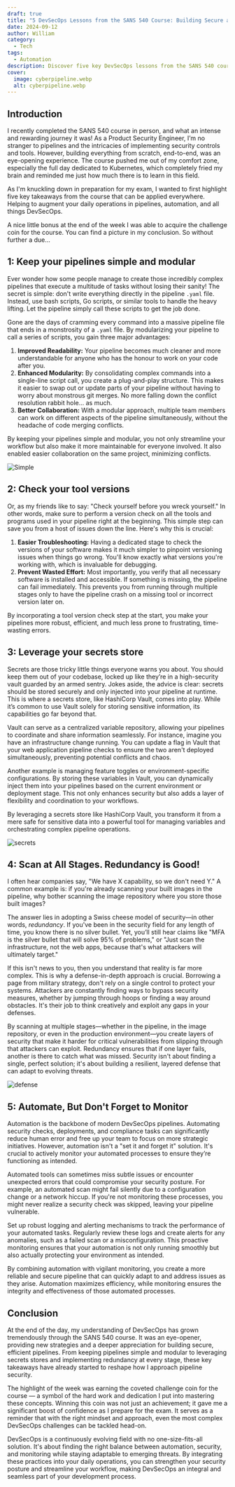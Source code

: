 ```yaml
---
draft: true
title: "5 DevSecOps Lessons from the SANS 540 Course: Building Secure and Efficient Pipelines"
date: 2024-09-12
author: William
category:
  - Tech
tags:
  - Automation
description: Discover five key DevSecOps lessons from the SANS 540 course that can enhance your pipeline security and efficiency. Learn how to simplify pipelines, leverage secrets stores, implement redundancy, and more for a robust DevSecOps strategy.
cover:
  image: cyberpipeline.webp
  alt: cyberpipeline.webp
---
```

## Introduction

I recently completed the SANS 540 course in person, and what an intense and rewarding journey it was! As a Product Security Engineer, I’m no stranger to pipelines and the intricacies of implementing security controls and tools. However, building everything from scratch, end-to-end, was an eye-opening experience. The course pushed me out of my comfort zone, especially the full day dedicated to Kubernetes, which completely fried my brain and reminded me just how much there is to learn in this field.

As I'm knuckling down in preparation for my exam, I wanted to first highlight five key takeaways from the course that can be applied everywhere. Helping to augment your daily operations in pipelines, automation, and all things DevSecOps. 

A nice little bonus at the end of the week I was able to acquire the challenge coin for the course. You can find a picture in my conclusion. So without further a due...

## 1: Keep your pipelines simple and modular

Ever wonder how some people manage to create those incredibly complex pipelines that execute a multitude of tasks without losing their sanity! The secret is simple: don't write everything directly in the pipeline `.yaml` file. Instead, use bash scripts, Go scripts, or similar tools to handle the heavy lifting. Let the pipeline simply call these scripts to get the job done.

Gone are the days of cramming every command into a massive pipeline file that ends in a monstrosity of a `.yaml` file. By modularizing your pipeline to call a series of scripts, you gain three major advantages:

1. **Improved Readability:** Your pipeline becomes much cleaner and more understandable for anyone who has the honour to work on your code after you.
2. **Enhanced Modularity:** By consolidating complex commands into a single-line script call, you create a plug-and-play structure. This makes it easier to swap out or update parts of your pipeline without having to worry about monstrous git merges. No more falling down the conflict resolution rabbit hole... as much.
3. **Better Collaboration:** With a modular approach, multiple team members can work on different aspects of the pipeline simultaneously, without the headache of code merging conflicts.

By keeping your pipelines simple and modular, you not only streamline your workflow but also make it more maintainable for everyone involved. It also enabled easier collaboration on the same project, minimizing conflicts.

![Simple](https://i.giphy.com/NLuX3GCUdfltpCdFGW.webp#center)

## 2: Check your tool versions

Or, as my friends like to say: "Check yourself before you wreck yourself." 
In other words, make sure to perform a version check on all the tools and programs used in your pipeline right at the beginning. This simple step can save you from a host of issues down the line. Here's why this is crucial:

1. **Easier Troubleshooting:** Having a dedicated stage to check the versions of your software makes it much simpler to pinpoint versioning issues when things go wrong. You'll know exactly what versions you're working with, which is invaluable for debugging.
2. **Prevent Wasted Effort:** Most importantly, you verify that all necessary software is installed and accessible. If something is missing, the pipeline can fail immediately. This prevents you from running through multiple stages only to have the pipeline crash on a missing tool or incorrect version later on.

By incorporating a tool version check step at the start, you make your pipelines more robust, efficient, and much less prone to frustrating, time-wasting errors.

## 3:  Leverage your secrets store

Secrets are those tricky little things everyone warns you about. You should keep them out of your codebase, locked up like they’re in a high-security vault guarded by an armed sentry. Jokes aside, the advice is clear: secrets should be stored securely and only injected into your pipeline at runtime. This is where a secrets store, like HashiCorp Vault, comes into play. While it’s common to use Vault solely for storing sensitive information, its capabilities go far beyond that.

Vault can serve as a centralized variable repository, allowing your pipelines to coordinate and share information seamlessly. For instance, imagine you have an infrastructure change running. You can update a flag in Vault that your web application pipeline checks to ensure the two aren't deployed simultaneously, preventing potential conflicts and chaos.

Another example is managing feature toggles or environment-specific configurations. By storing these variables in Vault, you can dynamically inject them into your pipelines based on the current environment or deployment stage. This not only enhances security but also adds a layer of flexibility and coordination to your workflows.

By leveraging a secrets store like HashiCorp Vault, you transform it from a mere safe for sensitive data into a powerful tool for managing variables and orchestrating complex pipeline operations.

![secrets](https://media2.giphy.com/media/v1.Y2lkPTc5MGI3NjExcTkxbWVvcXdxbjh4NjF3Nmt0NTlkNHNwMGQzbnZndmV3NjQzbDI4dyZlcD12MV9pbnRlcm5hbF9naWZfYnlfaWQmY3Q9Zw/3oKIP7vCPcUz3RNMgU/giphy.webp#center)

## 4: Scan at All Stages. Redundancy is Good!

I often hear companies say, "We have X capability, so we don't need Y." A common example is: if you're already scanning your built images in the pipeline, why bother scanning the image repository where you store those built images?

The answer lies in adopting a Swiss cheese model of security—in other words, _redundancy_. If you've been in the security field for any length of time, you know there is no silver bullet. Yet, you’ll still hear claims like "MFA is the silver bullet that will solve 95% of problems," or "Just scan the infrastructure, not the web apps, because that's what attackers will ultimately target."

If this isn't news to you, then you understand that reality is far more complex. This is why a defense-in-depth approach is crucial. Borrowing a page from military strategy, don't rely on a single control to protect your systems. Attackers are constantly finding ways to bypass security measures, whether by jumping through hoops or finding a way around obstacles. It's their job to think creatively and exploit any gaps in your defenses.

By scanning at multiple stages—whether in the pipeline, in the image repository, or even in the production environment—you create layers of security that make it harder for critical vulnerabilities from slipping through that attackers can exploit. Redundancy ensures that if one layer fails, another is there to catch what was missed. Security isn't about finding a single, perfect solution; it's about building a resilient, layered defense that can adapt to evolving threats.

![defense](https://media3.giphy.com/media/v1.Y2lkPTc5MGI3NjExcTRhem1rdW10bXpwcWJrNjhhZXVldmhhZ3VodGw2MTlyYzA3Y2J0aiZlcD12MV9pbnRlcm5hbF9naWZfYnlfaWQmY3Q9Zw/56wdZ4gYcwRvU7rJiY/giphy.webp#center)

## 5: Automate, But Don't Forget to Monitor

Automation is the backbone of modern DevSecOps pipelines. Automating security checks, deployments, and compliance tasks can significantly reduce human error and free up your team to focus on more strategic initiatives. However, automation isn't a "set it and forget it" solution. It's crucial to actively monitor your automated processes to ensure they’re functioning as intended.

Automated tools can sometimes miss subtle issues or encounter unexpected errors that could compromise your security posture. For example, an automated scan might fail silently due to a configuration change or a network hiccup. If you're not monitoring these processes, you might never realize a security check was skipped, leaving your pipeline vulnerable.

Set up robust logging and alerting mechanisms to track the performance of your automated tasks. Regularly review these logs and create alerts for any anomalies, such as a failed scan or a misconfiguration. This proactive monitoring ensures that your automation is not only running smoothly but also actually protecting your environment as intended.

By combining automation with vigilant monitoring, you create a more reliable and secure pipeline that can quickly adapt to and address issues as they arise. Automation maximizes efficiency, while monitoring ensures the integrity and effectiveness of those automated processes.

## Conclusion

At the end of the day, my understanding of DevSecOps has grown tremendously through the SANS 540 course. It was an eye-opener, providing new strategies and a deeper appreciation for building secure, efficient pipelines. From keeping pipelines simple and modular to leveraging secrets stores and implementing redundancy at every stage, these key takeaways have already started to reshape how I approach pipeline security.

The highlight of the week was earning the coveted challenge coin for the course — a symbol of the hard work and dedication I put into mastering these concepts. Winning this coin was not just an achievement; it gave me a significant boost of confidence as I prepare for the exam. It serves as a reminder that with the right mindset and approach, even the most complex DevSecOps challenges can be tackled head-on.

DevSecOps is a continuously evolving field with no one-size-fits-all solution. It's about finding the right balance between automation, security, and monitoring while staying adaptable to emerging threats. By integrating these practices into your daily operations, you can strengthen your security posture and streamline your workflow, making DevSecOps an integral and seamless part of your development process.